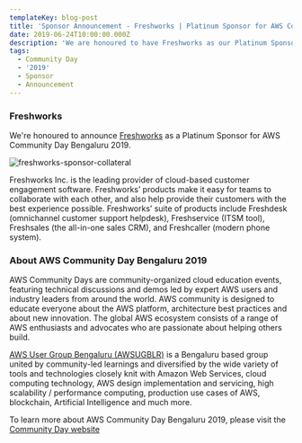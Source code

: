 ```yaml
---
templateKey: blog-post
title: 'Sponsor Announcement - Freshworks | Platinum Sponsor for AWS Community Day 2019'
date: 2019-06-24T10:00:00.000Z
description: 'We are honoured to have Freshworks as our Platinum Sponsor'
tags:
  - Community Day
  - '2019'
  - Sponsor
  - Announcement
---
```


### Freshworks 

We're honoured to announce [Freshworks](https://www.freshworks.com/) as a Platinum Sponsor for AWS Community Day Bengaluru 2019.

![freshworks-sponsor-collateral](/img/communityday2019/freshworks.jpg)

Freshworks Inc. is the leading provider of cloud-­based customer engagement software. Freshworks’ products make it easy for teams to collaborate with each other, and also help provide their customers with the best experience possible. Freshworks’ suite of products include Freshdesk (omnichannel customer support helpdesk), Freshservice (ITSM tool), Freshsales (the all-in-one sales CRM), and Freshcaller (modern phone system).

### About AWS Community Day Bengaluru 2019

AWS Community Days are community-organized cloud education events, featuring technical discussions and demos led by expert AWS users and industry leaders from around the world. AWS community is designed to educate everyone about the AWS platform, architecture best practices and about new innovation. The global AWS ecosystem consists of a range of AWS enthusiasts and advocates who are passionate about helping others build.

[AWS User Group Bengaluru (AWSUGBLR)](https://awsugblr.in) is a Bengaluru based group united by community-led learnings and diversified by the wide variety of tools and technologies closely knit with Amazon Web Services, cloud computing technology, AWS design implementation and servicing, high scalability / performance computing, production use cases of AWS, blockchain, Artificial Intelligence and much more. 

To learn more about AWS Community Day Bengaluru 2019, please visit the [Community Day website](https://communityday.awsugblr.in)
